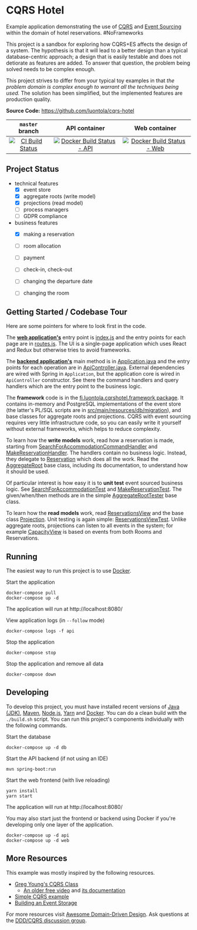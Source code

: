 
# CQRS Hotel

Example application demonstrating the use of [CQRS](http://martinfowler.com/bliki/CQRS.html) and [Event Sourcing](http://martinfowler.com/eaaDev/EventSourcing.html) within the domain of hotel reservations. #NoFrameworks

This project is a sandbox for exploring how CQRS+ES affects the design of a system. The hypothesis is that it will lead to a better design than a typical database-centric approach; a design that is easily testable and does not detiorate as features are added. To answer that question, the problem being solved needs to be complex enough.

This project strives to differ from your typical toy examples in that *the problem domain is complex enough to warrant all the techniques being used.* The solution has been simplified, but the implemented features are production quality.

**Source Code:** <https://github.com/luontola/cqrs-hotel>

 `master` branch  | API container | Web container
:----------------:|:-------------:|:-------------:
[![CI Build Status](https://travis-ci.org/luontola/cqrs-hotel.svg?branch=master)](https://travis-ci.org/luontola/cqrs-hotel) | [![Docker Build Status - API](https://img.shields.io/docker/build/luontola/cqrs-hotel-api.svg)](https://hub.docker.com/r/luontola/cqrs-hotel-api/) | [![Docker Build Status - Web](https://img.shields.io/docker/build/luontola/cqrs-hotel-web.svg)](https://hub.docker.com/r/luontola/cqrs-hotel-web/)


## Project Status

- technical features
    - [x] event store
    - [x] aggregate roots (write model)
    - [x] projections (read model)
    - [ ] process managers
    - [ ] GDPR compliance
- business features
    - [x] making a reservation
    - [ ] room allocation
    - [ ] payment
    - [ ] check-in, check-out
    - [ ] changing the departure date
    - [ ] changing the room


## Getting Started / Codebase Tour

Here are some pointers for where to look first in the code.

The [**web application's**](https://github.com/luontola/cqrs-hotel/tree/master/src/main/js) entry point is [index.js](https://github.com/luontola/cqrs-hotel/blob/master/src/main/js/index.js) and the entry points for each page are in [routes.js](https://github.com/luontola/cqrs-hotel/blob/master/src/main/js/routes.js). The UI is a single-page application which uses React and Redux but otherwise tries to avoid frameworks.

The [**backend application's**](https://github.com/luontola/cqrs-hotel/tree/master/src/main/java/fi/luontola/cqrshotel) main method is in [Application.java](https://github.com/luontola/cqrs-hotel/blob/master/src/main/java/fi/luontola/cqrshotel/Application.java) and the entry points for each operation are in [ApiController.java](https://github.com/luontola/cqrs-hotel/blob/master/src/main/java/fi/luontola/cqrshotel/ApiController.java). External dependencies are wired with Spring in `Application`, but the application core is wired in `ApiController` constructor. See there the command handlers and query handlers which are the entry point to the business logic.

The **framework** code is in the [fi.luontola.cqrshotel.framework package](https://github.com/luontola/cqrs-hotel/tree/master/src/main/java/fi/luontola/cqrshotel/framework). It contains in-memory and PostgreSQL implementations of the event store (the latter's PL/SQL scripts are in [src/main/resources/db/migration](https://github.com/luontola/cqrs-hotel/tree/master/src/main/resources/db/migration)), and base classes for aggregate roots and projections. CQRS with event sourcing requires very little infrastructure code, so you can easily write it yourself without external frameworks, which helps to reduce complexity.

To learn how the **write models** work, read how a reservation is made, starting from [SearchForAccommodationCommandHandler](https://github.com/luontola/cqrs-hotel/blob/master/src/main/java/fi/luontola/cqrshotel/reservation/commands/SearchForAccommodationCommandHandler.java) and [MakeReservationHandler](https://github.com/luontola/cqrs-hotel/blob/master/src/main/java/fi/luontola/cqrshotel/reservation/commands/MakeReservationHandler.java). The handlers contain no business logic. Instead, they delegate to [Reservation](https://github.com/luontola/cqrs-hotel/blob/master/src/main/java/fi/luontola/cqrshotel/reservation/Reservation.java) which does all the work. Read the [AggregateRoot](https://github.com/luontola/cqrs-hotel/blob/master/src/main/java/fi/luontola/cqrshotel/framework/AggregateRoot.java) base class, including its documentation, to understand how it should be used.

Of particular interest is how easy it is to **unit test** event sourced business logic. See [SearchForAccommodationTest](https://github.com/luontola/cqrs-hotel/blob/master/src/test/java/fi/luontola/cqrshotel/reservation/SearchForAccommodationTest.java) and [MakeReservationTest](https://github.com/luontola/cqrs-hotel/blob/master/src/test/java/fi/luontola/cqrshotel/reservation/MakeReservationTest.java). The given/when/then methods are in the simple [AggregateRootTester](https://github.com/luontola/cqrs-hotel/blob/master/src/test/java/fi/luontola/cqrshotel/framework/AggregateRootTester.java) base class.

To learn how the **read models** work, read [ReservationsView](https://github.com/luontola/cqrs-hotel/blob/master/src/main/java/fi/luontola/cqrshotel/reservation/queries/ReservationsView.java) and the base class [Projection](https://github.com/luontola/cqrs-hotel/blob/master/src/main/java/fi/luontola/cqrshotel/framework/Projection.java). Unit testing is again simple: [ReservationsViewTest](https://github.com/luontola/cqrs-hotel/blob/master/src/test/java/fi/luontola/cqrshotel/reservation/queries/ReservationsViewTest.java). Unlike aggregate roots, projections can listen to all events in the system; for example [CapacityView](https://github.com/luontola/cqrs-hotel/blob/master/src/main/java/fi/luontola/cqrshotel/capacity/CapacityView.java) is based on events from both Rooms and Reservations.


## Running

The easiest way to run this project is to use [Docker](https://www.docker.com/community-edition).

Start the application

    docker-compose pull
    docker-compose up -d 

The application will run at http://localhost:8080/

View application logs (in `--follow` mode)

    docker-compose logs -f api

Stop the application

    docker-compose stop

Stop the application and remove all data 

    docker-compose down


## Developing

To develop this project, you must have installed recent versions of [Java (JDK)](http://www.oracle.com/technetwork/java/javase/downloads/), [Maven](https://maven.apache.org/), [Node.js](https://nodejs.org/), [Yarn](https://yarnpkg.com/) and [Docker](https://www.docker.com/community-edition). You can do a clean build with the `./build.sh` script. You can run this project's components individually with the following commands.

Start the database

    docker-compose up -d db

Start the API backend (if not using an IDE)

    mvn spring-boot:run

Start the web frontend (with live reloading)

    yarn install
    yarn start

The application will run at http://localhost:8080/

You may also start just the frontend or backend using Docker if you're developing only one layer of the application.  

    docker-compose up -d api
    docker-compose up -d web


## More Resources

This example was mostly inspired by the following resources.

* [Greg Young's CQRS Class](https://goodenoughsoftware.net/online-videos/)
    * [An older free video](https://www.youtube.com/watch?v=whCk1Q87_ZI) and [its documentation](https://cqrs.wordpress.com/documents/)
* [Simple CQRS example](https://github.com/gregoryyoung/m-r)
* [Building an Event Storage](https://cqrs.wordpress.com/documents/building-event-storage/)

For more resources visit [Awesome Domain-Driven Design](https://github.com/heynickc/awesome-ddd). Ask questions at the [DDD/CQRS discussion group](https://groups.google.com/forum/#!forum/dddcqrs).
